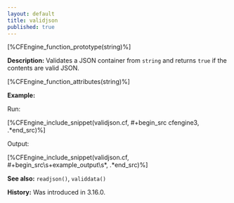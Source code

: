 ```yaml
---
layout: default
title: validjson
published: true
---
```


[%CFEngine_function_prototype(string)%]

**Description:** Validates a JSON container from `string` and returns
`true` if the contents are valid JSON.

[%CFEngine_function_attributes(string)%]

**Example:**

Run:

[%CFEngine_include_snippet(validjson.cf, #\+begin_src cfengine3, .*end_src)%]

Output:

[%CFEngine_include_snippet(validjson.cf, #\+begin_src\s+example_output\s*, .*end_src)%]

**See also:** `readjson()`, `validdata()`

**History:** Was introduced in 3.16.0.
